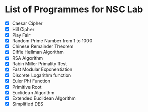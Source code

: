 # List of Programmes for NSC Lab

- [x] Caesar Cipher
- [x] Hill Cipher
- [x] Play Fair
- [x] Random Prime Number from 1 to 1000
- [x] Chinese Remainder Theorem
- [x] Diffie Hellman Algorithm
- [x] RSA Algorithm
- [x] Rabin Miller Primality Test
- [x] Fast Modular Exponentiation
- [x] Discrete Logarithm function
- [x] Euler Phi Function
- [x] Primitive Root
- [x] Euclidean Algorithm
- [x] Extended Euclidean Algorithm
- [x] Simplified DES

